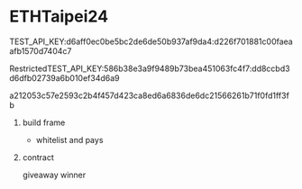 # ETHTaipei24
 
TEST_API_KEY:d6aff0ec0be5bc2de6de50b937af9da4:d226f701881c00faeaafb1570d7404c7

RestrictedTEST_API_KEY:586b38e3a9f9489b73bea451063fc4f7:dd8ccbd3d6dfb02739a6b010ef34d6a9

a212053c57e2593c2b4f457d423ca8ed6a6836de6dc21566261b71f0fd1ff3fb

1. build frame
    * whitelist and pays 
2. contract
     


     giveaway winner 